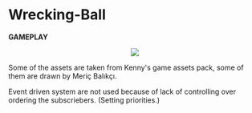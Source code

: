 # Wrecking-Ball

**GAMEPLAY**

<div align="center">
<img src="/movie.gif">
</div>

Some of the assets are taken from Kenny's game assets pack, some of them are drawn by Meriç Balıkçı.

Event driven system are not used because of lack of controlling over ordering the subscriebers. (Setting priorities.)